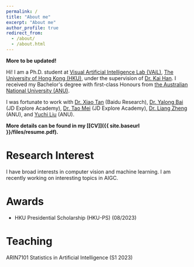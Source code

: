 ```yaml
---
permalink: /
title: "About me"
excerpt: "About me"
author_profile: true
redirect_from: 
  - /about/
  - /about.html
---
```


<strong>More to be updated!</strong>

Hi! I am a Ph.D. student at [Visual Artificial Intelligence Lab (VAiL)](https://visailab.github.io/), [The University of Hong Kong (HKU)](https://www.hku.hk/), under the supervision of [Dr. Kai Han](https://www.kaihan.org/). I received my Bachelor's degree with first-class Honours from [the Australian National University (ANU)](https://www.anu.edu.au/). 

I was fortunate to work with [Dr. Xiao Tan](https://scholar.google.com/citations?user=R1rVRUkAAAAJ&hl=en&oi=ao) (Baidu Research), [Dr. Yalong Bai](https://ylbai.me/) (JD Explore Academy), [Dr. Tao Mei](https://taomei.me/) (JD Explore Academy), [Dr. Liang Zheng](https://zheng-lab.cecs.anu.edu.au/) (ANU), and [Yuchi Liu](https://scholar.google.com/citations?user=fBQdhG0AAAAJ&hl=en&oi=ao) (ANU).

<strong>More details can be found in my [[CV]]({{ site.baseurl }}/files/resume.pdf). </strong>

Research Interest
======

I have broad interests in computer vision and machine learning. I am recently working on interesting topics in AIGC.

Awards
======

- HKU Presidential Scholarship (HKU-PS) (08/2023)

Teaching
======

ARIN7101 Statistics in Artificial Intelligence (S1 2023)
